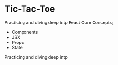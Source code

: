 # Tic-Tac-Toe

Practicing and diving deep intp React Core Concepts; 
- Components
- JSX
- Props
- State


Practicing and diving deep intp



